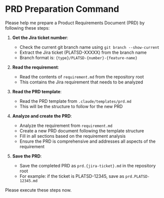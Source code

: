 # PRD Preparation Command

Please help me prepare a Product Requirements Document (PRD) by following these steps:

1. **Get the Jira ticket number**:

   - Check the current git branch name using `git branch --show-current`
   - Extract the Jira ticket (PLATSD-XXXXX) from the branch name
   - Branch format is: `{type}/PLATSD-{number}-{feature-name}`

2. **Read the requirement**:

   - Read the contents of `requirement.md` from the repository root
   - This contains the Jira requirement that needs to be analyzed

3. **Read the PRD template**:

   - Read the PRD template from `.claude/templates/prd.md`
   - This will be the structure to follow for the new PRD

4. **Analyze and create the PRD**:

   - Analyze the requirement from `requirement.md`
   - Create a new PRD document following the template structure
   - Fill in all sections based on the requirement analysis
   - Ensure the PRD is comprehensive and addresses all aspects of the requirement

5. **Save the PRD**:
   - Save the completed PRD as `prd.{jira-ticket}.md` in the repository root
   - For example: if the ticket is PLATSD-12345, save as `prd.PLATSD-12345.md`

Please execute these steps now.
